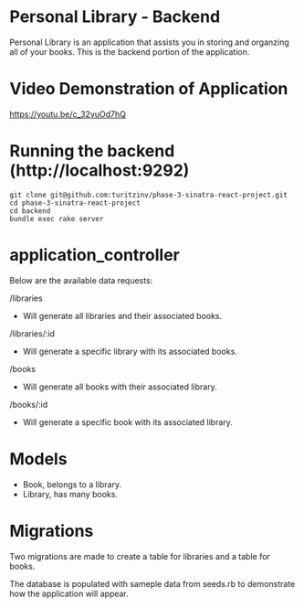 # Personal Library - Backend

Personal Library is an application that assists you in storing and organzing all of your books.  This is the backend portion of the application.

# Video Demonstration of Application

https://youtu.be/c_32vuOd7hQ

# Running the backend (http://localhost:9292)

```
git clone git@github.com:turitzinv/phase-3-sinatra-react-project.git
cd phase-3-sinatra-react-project
cd backend
bundle exec rake server
```

# application_controller

Below are the available data requests:

  /libraries
  - Will generate all libraries and their associated books.

  /libraries/:id
  - Will generate a specific library with its associated books.
  
  /books
  - Will generate all books with their associated library.
  
  /books/:id
  - Will generate a specific book with its associated library.

  # Models
  - Book, belongs to a library.
  - Library, has many books.

  # Migrations
  
  Two migrations are made to create a table for libraries and a table for books.

  The database is populated with sameple data from seeds.rb to demonstrate how the application will appear.


